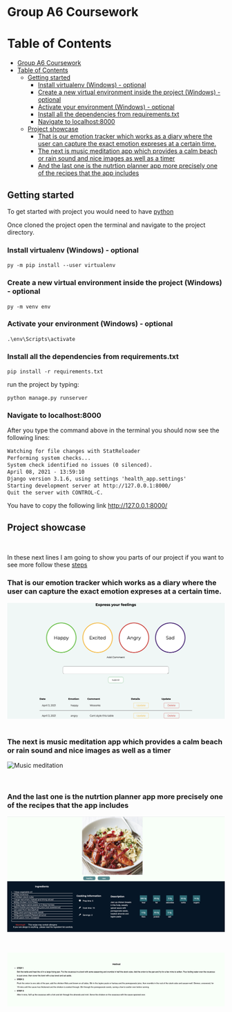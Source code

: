 # Group A6 Coursework

# Table of Contents



- [Group A6 Coursework](#group-a6-coursework)
- [Table of Contents](#table-of-contents)
  - [Getting started](#getting-started)
    - [Install virtualenv (Windows) - optional](#install-virtualenv-windows---optional)
    - [Create a new virtual environment inside the project (Windows) - optional](#create-a-new-virtual-environment-inside-the-project-windows---optional)
    - [Activate your environment (Windows) - optional](#activate-your-environment-windows---optional)
    - [Install all the dependencies from requirements.txt](#install-all-the-dependencies-from-requirementstxt)
    - [Navigate to localhost:8000](#navigate-to-localhost8000)
  - [Project showcase](#project-showcase)
    - [That is our emotion tracker which works as a diary where the user can capture the exact emotion expreses at a certain time.](#that-is-our-emotion-tracker-which-works-as-a-diary-where-the-user-can-capture-the-exact-emotion-expreses-at-a-certain-time)
    - [The next is music meditation app which provides a calm beach or rain sound and nice images as well as a timer](#the-next-is-music-meditation-app-which-provides-a-calm-beach-or-rain-sound-and-nice-images-as-well-as-a-timer)
    - [And the last one is the nutrtion planner app more precisely  one of the recipes that the app includes](#and-the-last-one-is-the-nutrtion-planner-app-more-precisely--one-of-the-recipes-that-the-app-includes)
  




## Getting started

To get started with project you would need to have [python](https://www.pythonorg/downloads/) 

Once cloned the project open the terminal and navigate to the project directory.

### Install virtualenv (Windows) - optional
    py -m pip install --user virtualenv

### Create a new virtual environment inside the project (Windows) - optional

    py -m venv env

### Activate your environment (Windows) - optional

    .\env\Scripts\activate


### Install all the dependencies from requirements.txt

    pip install -r requirements.txt


run the project by typing:

    python manage.py runserver

 ### Navigate to localhost:8000

 After you type the command above in the terminal you should now see the following lines:

    Watching for file changes with StatReloader
    Performing system checks...
    System check identified no issues (0 silenced).
    April 08, 2021 - 13:59:10
    Django version 3.1.6, using settings 'health_app.settings'
    Starting development server at http://127.0.0.1:8000/
    Quit the server with CONTROL-C.


You have to copy the following link 
    http://127.0.0.1:8000/




## Project showcase
&nbsp;

In these next lines I am going to show you parts of our project if you want to see more follow these [steps](#getting-started)

### That is our emotion tracker which works as a diary where the user can capture the exact emotion expreses at a certain time.

![Emmotion tracker](readme_images/../readme-images/emotion_tracker.png)
&nbsp;

### The next is music meditation app which provides a calm beach or rain sound and nice images as well as a timer 



![Music meditation](readme_images/../readme-images/music_meditation.png)

&nbsp;

### And the last one is the nutrtion planner app more precisely  one of the recipes that the app includes



![Music meditation](readme_images/../readme-images/recipe_1.png)

&nbsp;


![Music meditation](readme_images/../readme-images/recipe_2.png)